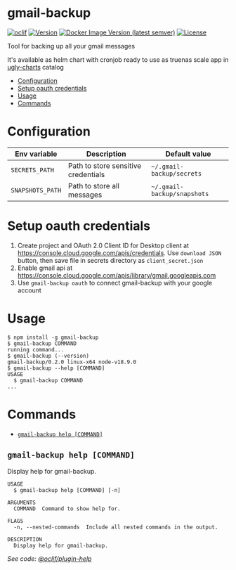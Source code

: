 gmail-backup
=================

[![oclif](https://img.shields.io/badge/cli-oclif-brightgreen.svg)](https://oclif.io)
[![Version](https://img.shields.io/npm/v/gmail-backup.svg)](https://npmjs.org/package/gmail-backup)
[![Docker Image Version (latest semver)](https://img.shields.io/docker/v/uglydonkey/gmail-backup?label=docker%20image)](https://hub.docker.com/repository/docker/uglydonkey/gmail-backup)
[![License](https://img.shields.io/npm/l/gmail-backup.svg)](https://github.com/oclif/gmail-backup/blob/main/package.json)

Tool for backing up all your gmail messages

It's available as helm chart with cronjob ready to use as truenas scale app in [ugly-charts](https://github.com/UglyDonkey/ugly-charts) catalog



<!-- toc -->
* [Configuration](#configuration)
* [Setup oauth credentials](#setup-oauth-credentials)
* [Usage](#usage)
* [Commands](#commands)
<!-- tocstop -->

# Configuration

| Env variable     | Description                         | Default value               |
|------------------|-------------------------------------|-----------------------------|
| `SECRETS_PATH`   | Path to store sensitive credentials | `~/.gmail-backup/secrets`   |
| `SNAPSHOTS_PATH` | Path to store all messages          | `~/.gmail-backup/snapshots` |

# Setup oauth credentials
1. Create project and OAuth 2.0 Client ID for Desktop client at https://console.cloud.google.com/apis/credentials. Use `download JSON` button, then save file in secrets directory as `client_secret.json`
2. Enable gmail api at https://console.cloud.google.com/apis/library/gmail.googleapis.com
3. Use `gmail-backup oauth` to connect gmail-backup with your google account

# Usage
<!-- usage -->
```sh-session
$ npm install -g gmail-backup
$ gmail-backup COMMAND
running command...
$ gmail-backup (--version)
gmail-backup/0.2.0 linux-x64 node-v18.9.0
$ gmail-backup --help [COMMAND]
USAGE
  $ gmail-backup COMMAND
...
```
<!-- usagestop -->
# Commands
<!-- commands -->
* [`gmail-backup help [COMMAND]`](#gmail-backup-help-command)

## `gmail-backup help [COMMAND]`

Display help for gmail-backup.

```
USAGE
  $ gmail-backup help [COMMAND] [-n]

ARGUMENTS
  COMMAND  Command to show help for.

FLAGS
  -n, --nested-commands  Include all nested commands in the output.

DESCRIPTION
  Display help for gmail-backup.
```

_See code: [@oclif/plugin-help](https://github.com/oclif/plugin-help/blob/v5.1.12/src/commands/help.ts)_
<!-- commandsstop -->
